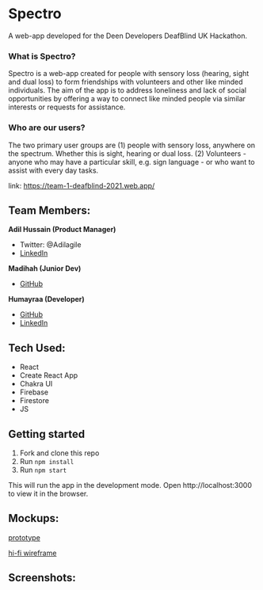 # Spectro

A web-app developed for the Deen Developers DeafBlind UK Hackathon.

### What is Spectro?
Spectro is a web-app created for people with sensory loss (hearing, sight and dual loss) to form friendships with volunteers and other like minded individuals. The aim of the app is to address loneliness and lack of social opportunities by offering a way to connect like minded people via similar interests or requests for assistance. 

### Who are our users?
The two primary user groups are (1) people with sensory loss, anywhere on the spectrum. Whether this is sight, hearing or dual loss. (2) Volunteers - anyone who may have a particular skill, e.g. sign language - or who want to assist with every day tasks. 

link: https://team-1-deafblind-2021.web.app/

## Team Members:

**Adil Hussain (Product Manager)**
- Twitter: @Adilagile
- [LinkedIn](http://linkedin.com/in/adilh1/)

**Madihah (Junior Dev)**
- [GitHub](https://github.com/DoodleDeBug)

**Humayraa (Developer)**
- [GitHub](https://github.com/hy-m)
- [LinkedIn](https://www.linkedin.com/in/humayraa-m/)

## Tech Used:

- React
- Create React App
- Chakra UI
- Firebase
- Firestore
- JS

## Getting started

1. Fork and clone this repo
2. Run `npm install`
3. Run `npm start`

This will run the app in the development mode. Open http://localhost:3000 to view it in the browser.

## Mockups:
[prototype](https://www.figma.com/proto/eoBjMjL9wKxUKJ6W8eESS9/Spectro-proto?page-id=0%3A1&node-id=105%3A701&viewport=241%2C48%2C0.26&scaling=scale-down&starting-point-node-id=105%3A503)

[hi-fi wireframe](https://www.figma.com/file/eoBjMjL9wKxUKJ6W8eESS9/Spectro-proto?node-id=0%3A1)

## Screenshots:


